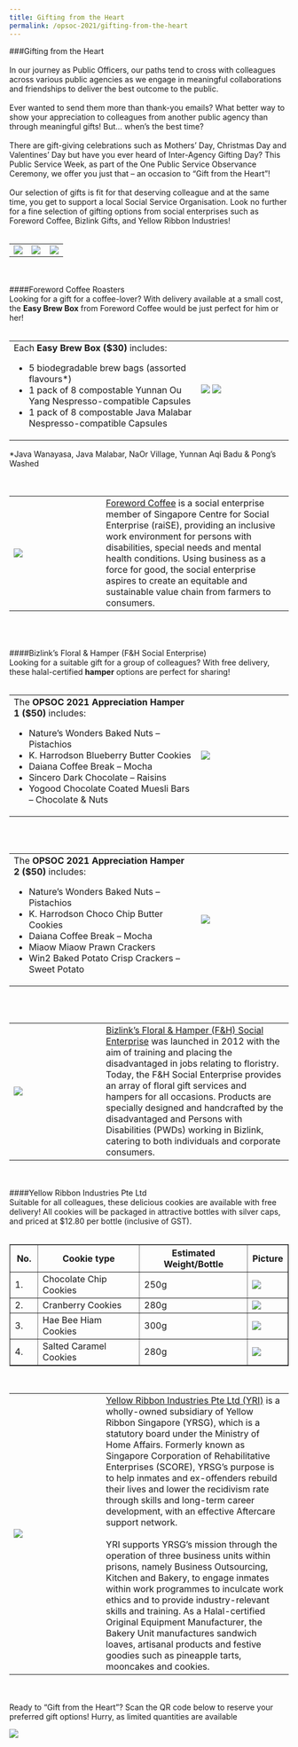 ```yaml
---
title: Gifting from the Heart
permalink: /opsoc-2021/gifting-from-the-heart
---
```

###Gifting from the Heart<br>
<br>
In our journey as Public Officers, our paths tend to cross with colleagues across various public agencies as we engage in meaningful collaborations and friendships to deliver the best outcome to the public.<br>
<br>
Ever wanted to send them more than thank-you emails? What better way to show your appreciation to colleagues from another public agency than through meaningful gifts! But… when’s the best time?<br>
<br>
There are gift-giving celebrations such as Mothers’ Day, Christmas Day and Valentines’ Day but have you ever heard of Inter-Agency Gifting Day? This Public Service Week, as part of the One Public Service Observance Ceremony, we offer you just that – an occasion to “Gift from the Heart”!<br>
<br>
Our selection of gifts is fit for that deserving colleague and at the same time, you get to support a local Social Service Organisation. Look no further for a fine selection of gifting options from social enterprises such as Foreword Coffee, Bizlink Gifts, and Yellow Ribbon Industries!<br>
<br>
<table>
  <tr>
    <td width="33%"><img src="/images/Foreword Coffee.png"></td>
    <td width="33%"><img src="/images/Bizlink Gifts.jpg"></td>
    <td width="33%"><img src="/images/Yellow Ribbon Industries.png"></td>
  </tr> 
</table>
<br>
<br>
####Foreword Coffee Roasters<br>
Looking for a gift for a coffee-lover? With delivery available at a small cost, the <b>Easy Brew Box</b> from Foreword Coffee would be just perfect for him or her!<br>
<br>
<table>
  <tr>
    <td width="67%">
      Each <b>Easy Brew Box ($30)</b> includes:<br>
      <ul>
        <li>5 biodegradable brew bags (assorted flavours*)
        <li>1 pack of 8 compostable Yunnan Ou Yang Nespresso-compatible Capsules
        <li>1 pack of 8 compostable Java Malabar Nespresso-compatible Capsules
      </ul>
    </td>
    <td width="33%">
      <img src="/images/EasyBrewBox1.jpg">
      <img src="/images/EasyBrewBox2.jpg">
    </td>
  </tr>
 </table>
*Java Wanayasa, Java Malabar, NaOr Village, Yunnan Aqi Badu & Pong’s Washed<br>
<br>
<br>
<table>
  <tr>
    <td width="33%"><img src="/images/Foreword Coffee.png"></td>
    <td width="67%"><a href="https://www.forewordcoffee.com">Foreword Coffee</a> is a social enterprise member of Singapore Centre for Social Enterprise (raiSE), providing an inclusive work environment for persons with disabilities, special needs and mental health conditions. Using business as a force for good, the social enterprise aspires to create an equitable and sustainable value chain from farmers to consumers.
    </td>
  </tr>
 </table>
<br>
<br>
<br>
####Bizlink’s Floral & Hamper (F&H Social Enterprise)<br>
Looking for a suitable gift for a group of colleagues? With free delivery, these halal-certified <b>hamper</b> options are perfect for sharing!<br>
<br>
<table>
  <tr>
    <td width="67%">
      The <b>OPSOC 2021 Appreciation Hamper 1 ($50)</b> includes:<br>
      <ul>
        <li>Nature’s Wonders Baked Nuts – Pistachios
        <li>K. Harrodson Blueberry Butter Cookies
        <li>Daiana Coffee Break – Mocha
        <li>Sincero Dark Chocolate – Raisins
        <li>Yogood Chocolate Coated Muesli Bars – Chocolate & Nuts
      </ul>
    </td>
    <td width="33%">
        <img src="/images/OPSOC2021AppreciationHamper1.png">
    </td>
  </tr>
 </table>
<br>
<br>
<table>
  <tr>
    <td width="67%">
      The <b>OPSOC 2021 Appreciation Hamper 2 ($50)</b> includes:<br>
      <ul>
        <li>Nature’s Wonders Baked Nuts – Pistachios
        <li>K. Harrodson Choco Chip Butter Cookies
        <li>Daiana Coffee Break – Mocha
        <li>Miaow Miaow Prawn Crackers
        <li>Win2 Baked Potato Crisp Crackers – Sweet Potato
      </ul>
    </td>
    <td width="33%">
         <img src="/images/OPSOC2021AppreciationHamper2.png">
    </td>
  </tr>
 </table>
<br>
<br>
<table>
  <tr>
    <td width="33%"><img src="/images/Bizlink Gifts.jpg"></td>
    <td width="67%"><a href="https://www.gift.org.sg">Bizlink’s Floral & Hamper (F&H) Social Enterprise</a> was launched in 2012 with the aim of training and placing the disadvantaged in jobs relating to floristry. Today, the F&H Social Enterprise provides an array of floral gift services and hampers for all occasions. Products are specially designed and handcrafted by the disadvantaged and Persons with Disabilities (PWDs) working in Bizlink, catering to both individuals and corporate consumers.
    </td>
  </tr>
 </table>
<br>
<br>
####Yellow Ribbon Industries Pte Ltd<br>
Suitable for all colleagues, these delicious cookies are available with free delivery! All cookies will be packaged in attractive bottles with silver caps, and priced at $12.80 per bottle (inclusive of GST).<br>
<br>
<table width=”100%” border=”1”>
  <tr>
    <th width="10%">No.</th>
	<th width=”25%”>Cookie type</th>
	<th width=”25%”>Estimated Weight/Bottle</th>
	<th width=”40%”>Picture</th>
	</tr>
	<tr>
		<td>1.</td>
		<td>Chocolate Chip Cookies</td>
		<td>250g</td>
		<td><img src="/images/chocolatechipcookies.png"></td>
	</tr>
		<tr>
		<td>2.</td>
		<td>Cranberry Cookies</td>
		<td>280g</td>
		<td><img src="/images/cranberrycookies.png"></td>
	</tr>
		<tr>
		<td>3.</td>
		<td>Hae Bee Hiam Cookies</td>
		<td>300g</td>
		<td><img src="/images/haebeehiamcookies.png"></td>
	</tr>
	<tr>
		<td>4.</td>
		<td>Salted Caramel Cookies</td>
		<td>280g</td>
		<td><img src="/images/saltedcaramelcookies.png"></td>
	</tr>
</table>
<br>
<table>
  <tr>
    <td width="33%"><img src="/images/Yellow Ribbon Industries.png"></td>
    <td width="67%"><a href="https://www.yri.com.sg">Yellow Ribbon Industries Pte Ltd (YRI)</a> is a wholly-owned subsidiary of Yellow Ribbon Singapore (YRSG), which is a statutory board under the Ministry of Home Affairs. Formerly known as Singapore Corporation of Rehabilitative Enterprises (SCORE), YRSG’s purpose is to help inmates and ex-offenders rebuild their lives and lower the recidivism rate through skills and long-term career development, with an effective Aftercare support network. <br>
<br>
YRI supports YRSG’s mission through the operation of three business units within prisons, namely Business Outsourcing, Kitchen and Bakery, to engage inmates within work programmes to inculcate work ethics and to provide industry-relevant skills and training. As a Halal-certified Original Equipment Manufacturer, the Bakery Unit manufactures sandwich loaves, artisanal products and festive goodies such as pineapple tarts, mooncakes and cookies. 
    </td>
  </tr>
 </table>  
<br>
<br>
Ready to “Gift from the Heart”? Scan the QR code below to reserve your preferred gift options! Hurry, as limited quantities are available<br>

<img align="center" src="/images/Gift-from-the-Heart QR.png"></td>


